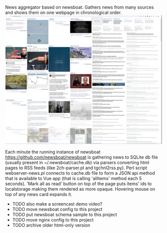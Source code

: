 News aggregator based on newsboat. Gathers news from many sources and shows them on one webpage in
chronological order. 
![Sample screenshot 2025-05-16](img/Screenshot_2025-05-16_20-11-02.png?raw=true "Sample screenshot 2025-05-16")

Each minute the running instance of newsboat https://github.com/newsboat/newsboat is gathering news
to SQLite db file (usually present in ~/.newsboat/cache.db) via parsers converting html pages to RSS
feeds (like 2ch-parser.pl and tgchnl2rss.py).
Perl script webserver-news.pl connects to cache.db file to form a JSON api method that is available
to Vue app (that is calling 'allitems' method each 5 seconds). 'Mark all as read' button on top of the
page puts items' ids to localstorage making them rendered as more opaque. Hovering mouse on top of
any news card expands it.

- TODO also make a screencast demo video?
- TODO move newsboat config to this project
- TODO put newsboat schema sample to this project
- TODO move nginx config to this project
- TODO archive older html-only version
